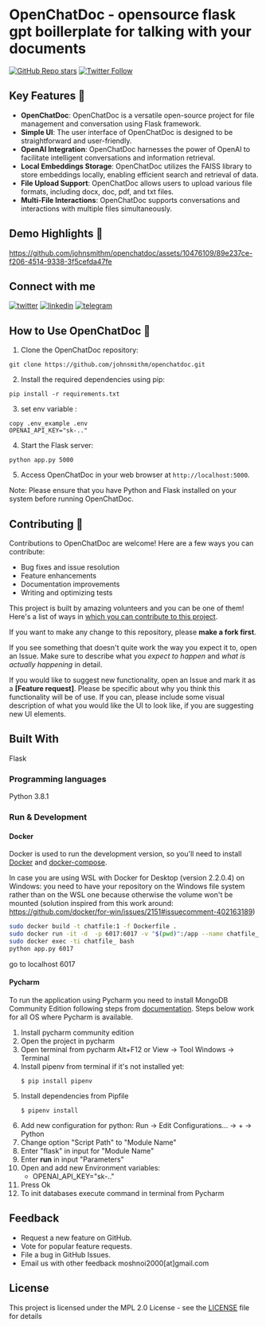 # OpenChatDoc - opensource flask gpt boillerplate for talking with your documents


[![GitHub Repo stars](https://img.shields.io/github/stars/johnsmithm/openchatdoc?style=social)](https://github.com/johnsmithm/openchatdoc)
[![Twitter Follow](https://img.shields.io/twitter/follow/ionmosnoi?style=social)](https://twitter.com/ionmosnoi)

## Key Features 🎯

- **OpenChatDoc**: OpenChatDoc is a versatile open-source project for file management and conversation using Flask framework.
- **Simple UI**: The user interface of OpenChatDoc is designed to be straightforward and user-friendly.
- **OpenAI Integration**: OpenChatDoc harnesses the power of OpenAI to facilitate intelligent conversations and information retrieval.
- **Local Embeddings Storage**: OpenChatDoc utilizes the FAISS library to store embeddings locally, enabling efficient search and retrieval of data.
- **File Upload Support**: OpenChatDoc allows users to upload various file formats, including docx, doc, pdf, and txt files.
- **Multi-File Interactions**: OpenChatDoc supports conversations and interactions with multiple files simultaneously.

## Demo Highlights 🎥

https://github.com/johnsmithm/openchatdoc/assets/10476109/89e237ce-f206-4514-9338-3f5cefda47fe

## Connect with me

[linkedin]: https://img.shields.io/static/v1?label=&message=LinkedIn&&color=3B3B7A&logo=linkedin
[devdotto]: https://img.shields.io/static/v1?label=&message=Blog&color=3B3B7A&logo=devdotto
[telegram]: https://img.shields.io/static/v1?label=&message=Telegram&&color=3B3B7A&logo=telegram
[twitter]: https://img.shields.io/static/v1?label=&message=Twitter&&color=3B3B7A&logo=twitter

[![twitter]](https://twitter.com/ionmosnoi)
[![linkedin]](https://www.linkedin.com/in/ionmosnoi/)
[![telegram]](https://t.me/ionmosnoi/)

## How to Use OpenChatDoc 🚀

1. Clone the OpenChatDoc repository:
```
git clone https://github.com/johnsmithm/openchatdoc.git
```

2. Install the required dependencies using pip:
```
pip install -r requirements.txt
```

3. set env variable :
```
copy .env_example .env
OPENAI_API_KEY="sk-.."
```

4. Start the Flask server:
```
python app.py 5000
```

5. Access OpenChatDoc in your web browser at `http://localhost:5000`.

Note: Please ensure that you have Python and Flask installed on your system before running OpenChatDoc.

## Contributing 🤝

Contributions to OpenChatDoc are welcome! Here are a few ways you can contribute:
- Bug fixes and issue resolution
- Feature enhancements
- Documentation improvements
- Writing and optimizing tests

This project is built by amazing volunteers and you can be one of them! Here's a list of ways in [which you can contribute to this project](CONTRIBUTING.md).

If you want to make any change to this repository, please **make a fork first**.

If you see something that doesn't quite work the way you expect it to, open an Issue. Make sure to describe what you _expect to happen_ and _what is actually happening_ in detail.

If you would like to suggest new functionality, open an Issue and mark it as a __[Feature request]__. Please be specific about why you think this functionality will be of use. If you can, please include some visual description of what you would like the UI to look like, if you are suggesting new UI elements. 



## Built With

Flask

### Programming languages

Python 3.8.1

### Run & Development
#### Docker
Docker is used to run the development version, so you'll need to install [Docker](https://docs.docker.com/install/) and [docker-compose](https://docs.docker.com/compose/install/).

In case you are using WSL with Docker for Desktop (version 2.2.0.4) on Windows: you need to have your repository on the Windows file system rather than on the WSL one because otherwise the volume won't be mounted (solution inspired from this work around: https://github.com/docker/for-win/issues/2151#issuecomment-402163189)

```bash
sudo docker build -t chatfile:1 -f Dockerfile .
sudo docker run -it -d  -p 6017:6017 -v "$(pwd)":/app --name chatfile_ chatfile:1
sudo docker exec -ti chatfile_ bash
python app.py 6017
```
go to localhost 6017


#### Pycharm
To run the application using Pycharm you need to install MongoDB Community Edition following steps from [documentation](https://docs.mongodb.com/manual/installation/).
Steps below work for all OS where Pycharm is available.
1. Install pycharm community edition
2. Open the project in pycharm
3. Open terminal from pycharm Alt+F12 or View -> Tool Windows -> Terminal
4. Install pipenv from terminal if it's not installed yet:
    ```
    $ pip install pipenv
    ```
5. Install dependencies from Pipfile
    ```
    $ pipenv install
    ```
6. Add new configuration for python:
Run -> Edit Configurations... -> + -> Python
7. Change option "Script Path" to "Module Name"
8. Enter "flask" in input for "Module Name"
9. Enter **run** in input "Parameters"
10. Open and add new Environment variables:
    - OPENAI_API_KEY="sk-.."
10. Press Ok
11. To init databases execute command in terminal from Pycharm

## Feedback

* Request a new feature on GitHub.
* Vote for popular feature requests.
* File a bug in GitHub Issues.
* Email us with other feedback moshnoi2000[at]gmail.com

## License

This project is licensed under the MPL 2.0 License - see the [LICENSE](LICENSE) file for details



